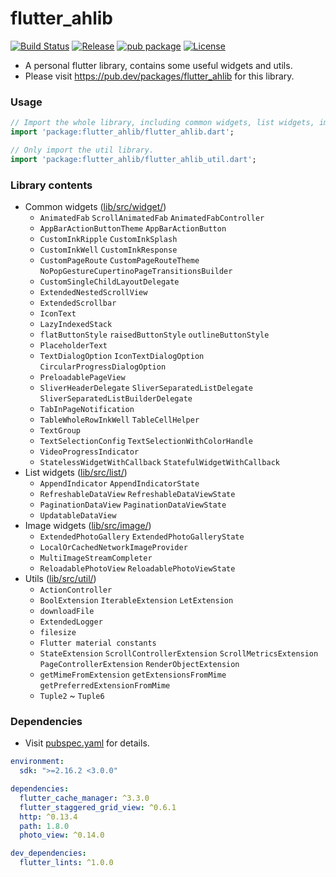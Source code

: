 # flutter_ahlib

[![Build Status](https://travis-ci.com/Aoi-hosizora/flutter_ahlib.svg?branch=master)](https://travis-ci.com/Aoi-hosizora/flutter_ahlib)
[![Release](https://img.shields.io/github/v/release/Aoi-hosizora/flutter_ahlib)](https://github.com/Aoi-hosizora/flutter_ahlib/releases)
[![pub package](https://img.shields.io/pub/v/flutter_ahlib.svg)](https://pub.dev/packages/flutter_ahlib)
[![License](https://img.shields.io/badge/license-mit-blue.svg)](./LICENSE)

+ A personal flutter library, contains some useful widgets and utils.
+ Please visit https://pub.dev/packages/flutter_ahlib for this library.

### Usage

```dart
// Import the whole library, including common widgets, list widgets, image widgets and utils.
import 'package:flutter_ahlib/flutter_ahlib.dart';

// Only import the util library.
import 'package:flutter_ahlib/flutter_ahlib_util.dart'; 
```

### Library contents

+ Common widgets ([lib/src/widget/](./lib/src/widget))
    + `AnimatedFab` `ScrollAnimatedFab` `AnimatedFabController`
    + `AppBarActionButtonTheme` `AppBarActionButton`
    + `CustomInkRipple` `CustomInkSplash`
    + `CustomInkWell` `CustomInkResponse`
    + `CustomPageRoute` `CustomPageRouteTheme` `NoPopGestureCupertinoPageTransitionsBuilder`
    + `CustomSingleChildLayoutDelegate`
    + `ExtendedNestedScrollView`
    + `ExtendedScrollbar`
    + `IconText`
    + `LazyIndexedStack`
    + `flatButtonStyle` `raisedButtonStyle` `outlineButtonStyle`
    + `PlaceholderText`
    + `TextDialogOption` `IconTextDialogOption` `CircularProgressDialogOption`
    + `PreloadablePageView`
    + `SliverHeaderDelegate` `SliverSeparatedListDelegate` `SliverSeparatedListBuilderDelegate`
    + `TabInPageNotification`
    + `TableWholeRowInkWell` `TableCellHelper`
    + `TextGroup`
    + `TextSelectionConfig` `TextSelectionWithColorHandle`
    + `VideoProgressIndicator`
    + `StatelessWidgetWithCallback` `StatefulWidgetWithCallback`
+ List widgets ([lib/src/list/](./lib/src/list))
    + `AppendIndicator` `AppendIndicatorState`
    + `RefreshableDataView` `RefreshableDataViewState`
    + `PaginationDataView` `PaginationDataViewState`
    + `UpdatableDataView`
+ Image widgets ([lib/src/image/](./lib/src/image))
    + `ExtendedPhotoGallery` `ExtendedPhotoGalleryState`
    + `LocalOrCachedNetworkImageProvider`
    + `MultiImageStreamCompleter`
    + `ReloadablePhotoView` `ReloadablePhotoViewState`
+ Utils ([lib/src/util/](./lib/src/util))
    + `ActionController`
    + `BoolExtension` `IterableExtension` `LetExtension`
    + `downloadFile`
    + `ExtendedLogger`
    + `filesize`
    + `Flutter material constants`
    + `StateExtension` `ScrollControllerExtension` `ScrollMetricsExtension` `PageControllerExtension` `RenderObjectExtension`
    + `getMimeFromExtension` `getExtensionsFromMime` `getPreferredExtensionFromMime`
    + `Tuple2` ~ `Tuple6`

### Dependencies

+ Visit [pubspec.yaml](./pubspec.yaml) for details.

```yaml
environment:
  sdk: ">=2.16.2 <3.0.0"

dependencies:
  flutter_cache_manager: ^3.3.0
  flutter_staggered_grid_view: ^0.6.1
  http: ^0.13.4
  path: 1.8.0
  photo_view: ^0.14.0

dev_dependencies:
  flutter_lints: ^1.0.0
```
